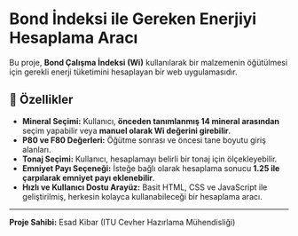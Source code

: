 # Bond İndeksi ile Gereken Enerjiyi Hesaplama Aracı

Bu proje, **Bond Çalışma İndeksi (Wi)** kullanılarak bir malzemenin öğütülmesi için gerekli enerji tüketimini hesaplayan bir web uygulamasıdır.

## 🚀 Özellikler
- **Mineral Seçimi:** Kullanıcı, **önceden tanımlanmış 14 mineral arasından** seçim yapabilir veya **manuel olarak Wi değerini girebilir**.
- **P80 ve F80 Değerleri:** Öğütme sonrası ve öncesi tane boyutu giriş alanları.
- **Tonaj Seçimi:** Kullanıcı, hesaplamayı belirli bir tonaj için ölçekleyebilir.
- **Emniyet Payı Seçeneği:** İsteğe bağlı olarak hesaplama sonucu **1.25 ile çarpılarak emniyet payı eklenebilir**.
- **Hızlı ve Kullanıcı Dostu Arayüz:** Basit HTML, CSS ve JavaScript ile geliştirilmiş, herkesin kolayca kullanabileceği bir hesaplama aracı.

---
**Proje Sahibi:** Esad Kibar (ITU Cevher Hazırlama Mühendisliği)

